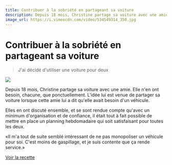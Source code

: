 ```yaml
---
title: Contribuer à la sobriété en partageant sa voiture
description: Depuis 18 mois, Christine partage sa voiture avec une amie.
image_url: https://i.vimeocdn.com/video/534549314_350.jpg
---
```


# Contribuer à la sobriété en partageant sa voiture

> J'ai décidé d'utiliser une voiture pour deux 

[![](https://i.vimeocdn.com/video/534549314_640.jpg)](https://player.vimeo.com/video/138948710)

Depuis 18 mois, Christine partage sa voiture avec une amie. Elle n'en ont besoin, chacune, que ponctuellement. L'idée lui est venue de partager sa voiture lorsque cette amie lui a dit qu'elle avait besoin d'un véhicule.

Elles en ont discuté ensemble, et se sont rendue compte qu'avec un minimum d'organisation et de confiance, il était tout à fait possible de mettre en place un planning hebdomadaire qui soit satisfaisant pour toutes les deux.

«Il m'a tout de suite semblé intéressant de ne pas monopoliser un véhicule pour soi. C'est moins de gaspillage, et je suis contente que ça rende service.»

[Voir la recette](http://www.onpassealacte.fr/recettes_coup_de_coeur_en_savoir_plus.php?r=83981966016)
